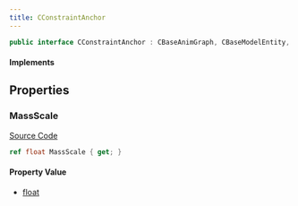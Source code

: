 ```yaml
---
title: CConstraintAnchor
---
```


```csharp
public interface CConstraintAnchor : CBaseAnimGraph, CBaseModelEntity, CBaseEntity, CEntityInstance, ISchemaClass<CEntityInstance>, ISchemaClass<CBaseEntity>, ISchemaClass<CBaseModelEntity>, ISchemaClass<CBaseAnimGraph>, ISchemaClass<CConstraintAnchor>, ISchemaField, ISchemaClass, INativeHandle
```

#### Implements

## Properties

### MassScale

[Source Code](https://github.com/swiftly-solution/swiftlys2/blob/beta/managed/src/SwiftlyS2.Generated/Schemas/Interfaces/CConstraintAnchor.cs#L16)

```csharp
ref float MassScale { get; }
```

#### Property Value

- [float](https://learn.microsoft.com/dotnet/api/system.single)

